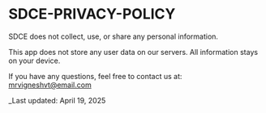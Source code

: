 # SDCE-PRIVACY-POLICY

SDCE does not collect, use, or share any personal information.

This app does not store any user data on our servers. All information stays on your device.

If you have any questions, feel free to contact us at: mrvigneshvt@email.com

_Last updated: April 19, 2025
